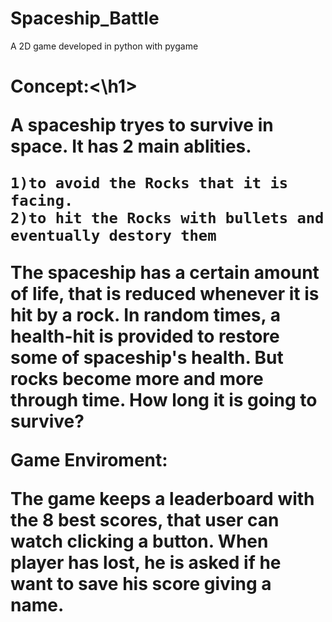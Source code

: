# Spaceship_Battle
A 2D game developed in python with pygame

<h1>Concept:<\h1>

  A spaceship tryes to survive in space. It has 2 main ablities.
  
    1)to avoid the Rocks that it is facing.
    2)to hit the Rocks with bullets and eventually destory them

 The spaceship has a certain amount of life, that is reduced whenever it is hit by a rock. 
 In random times, a health-hit is provided to restore some of spaceship's health. But rocks 
 become more and more through time. How long it is going to survive?
 
 
 Game Enviroment:
 
  The game keeps a leaderboard with the 8 best scores, that user can watch clicking a button.
  When player has lost, he is asked if he want to save his score giving a name.
  
  
  
